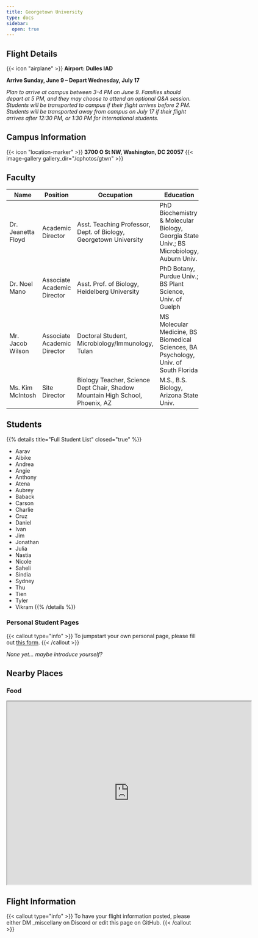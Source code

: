 ```yaml
---
title: Georgetown University
type: docs
sidebar:
  open: true
---
```


## Flight Details
{{< icon "airplane" >}} **Airport: Dulles IAD**

**Arrive Sunday, June 9 – Depart Wednesday, July 17**

*Plan to arrive at campus between 3-4 PM on June 9. Families should depart at 5 PM, and they may choose to attend an optional Q&A session. Students will be transported to campus if their flight arrives before 2 PM. Students will be transported away from campus on July 17 if their flight arrives after 12:30 PM, or 1:30 PM for international students.*

## Campus Information
{{< icon "location-marker" >}} **3700 O St NW, Washington, DC 20057**
{{< image-gallery gallery_dir="/cphotos/gtwn" >}}

## Faculty
   Name                             | Position                      | Occupation | Education
------------------------------------|-----------                    |------------|----------
Dr. Jeanetta Floyd | Academic Director             |  Asst. Teaching Professor, Dept. of Biology, Georgetown University |  PhD Biochemistry & Molecular Biology, Georgia State Univ.; BS Microbiology, Auburn Univ.
Dr. Noel Mano | Associate Academic Director   |  Asst. Prof. of Biology, Heidelberg University |  PhD Botany, Purdue Univ.; BS Plant Science, Univ. of Guelph
Mr. Jacob Wilson | Associate Academic Director   |  Doctoral Student, Microbiology/Immunology, Tulan |  MS Molecular Medicine, BS Biomedical Sciences, BA Psychology, Univ. of South Florida
Ms. Kim McIntosh | Site Director |    Biology Teacher, Science Dept Chair, Shadow Mountain High School, Phoenix, AZ |  M.S., B.S. Biology, Arizona State Univ.

## Students
{{% details title="Full Student List" closed="true" %}}
- Aarav
- Aibike
- Andrea
- Angie
- Anthony
- Atena
- Aubrey
- Baback
- Carson
- Charlie
- Cruz
- Daniel
- Ivan
- Jim
- Jonathan
- Julia
- Nastia
- Nicole
- Saheli
- Sindia
- Sydney
- Thu
- Tien 
- Tyler
- Vikram
{{% /details %}}

### Personal Student Pages
{{< callout type="info" >}}
  To jumpstart your own personal page, please fill out [this form](https://forms.gle/s1V3k5tkwCVpmKxc6).
{{< /callout >}}

*None yet... maybe introduce yourself?*

## Nearby Places
### Food
<iframe src="https://www.google.com/maps/d/u/1/embed?mid=1Pdu9CFMdppKxXDNd99Gf3BCuEvYPdq0&ehbc=2E312F&noprof=1" width="640" height="480"></iframe>

## Flight Information
{{< callout type="info" >}}
  To have your flight information posted, please either DM _miscellany on Discord or edit this page on GitHub.
{{< /callout >}}